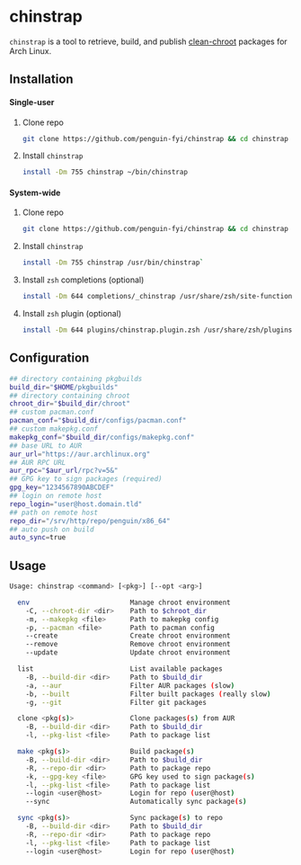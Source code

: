# chinstrap
`chinstrap` is a tool to retrieve, build, and publish [clean-chroot](https://wiki.archlinux.org/title/DeveloperWiki:Building_in_a_clean_chroot) packages for Arch Linux.

## Installation
#### Single-user
1. Clone repo
    ```bash
    git clone https://github.com/penguin-fyi/chinstrap && cd chinstrap
    ```
2. Install `chinstrap`
    ```bash
    install -Dm 755 chinstrap ~/bin/chinstrap
    ```

#### System-wide
1. Clone repo
    ```bash
    git clone https://github.com/penguin-fyi/chinstrap && cd chinstrap
    ```
2. Install `chinstrap`
    ```bash
    install -Dm 755 chinstrap /usr/bin/chinstrap`
    ```
3. Install `zsh` completions (optional)
    ```bash
    install -Dm 644 completions/_chinstrap /usr/share/zsh/site-functions/_chinstrap
    ```
4. Install `zsh` plugin (optional)
    ```bash
    install -Dm 644 plugins/chinstrap.plugin.zsh /usr/share/zsh/plugins/chinstrap/chinstrap.plugin.zsh
    ```

## Configuration
```bash
## directory containing pkgbuilds
build_dir="$HOME/pkgbuilds"
## directory containing chroot
chroot_dir="$build_dir/chroot"
## custom pacman.conf
pacman_conf="$build_dir/configs/pacman.conf"
## custom makepkg.conf
makepkg_conf="$build_dir/configs/makepkg.conf"
## base URL to AUR
aur_url="https://aur.archlinux.org"
## AUR RPC URL
aur_rpc="$aur_url/rpc?v=5&"
## GPG key to sign packages (required)
gpg_key="1234567890ABCDEF"
## login on remote host
repo_login="user@host.domain.tld"
## path on remote host
repo_dir="/srv/http/repo/penguin/x86_64"
## auto push on build
auto_sync=true
```

## Usage
```bash
Usage: chinstrap <command> [<pkg>] [--opt <arg>]

  env                         Manage chroot environment
    -C, --chroot-dir <dir>    Path to $chroot_dir
    -m, --makepkg <file>      Path to makepkg config
    -p, --pacman <file>       Path to pacman config
    --create                  Create chroot environment
    --remove                  Remove chroot environment
    --update                  Update chroot environment

  list                        List available packages
    -B, --build-dir <dir>     Path to $build_dir
    -a, --aur                 Filter AUR packages (slow)
    -b, --built               Filter built packages (really slow)
    -g, --git                 Filter git packages

  clone <pkg(s)>              Clone packages(s) from AUR
    -B, --build-dir <dir>     Path to $build_dir
    -l, --pkg-list <file>     Path to package list

  make <pkg(s)>               Build package(s)
    -B, --build-dir <dir>     Path to $build_dir
    -R, --repo-dir <dir>      Path to package repo
    -k, --gpg-key <file>      GPG key used to sign package(s)
    -l, --pkg-list <file>     Path to package list
    --login <user@host>       Login for repo (user@host)
    --sync                    Automatically sync package(s)

  sync <pkg(s)>               Sync package(s) to repo
    -B, --build-dir <dir>     Path to $build_dir
    -R, --repo-dir <dir>      Path to package repo
    -l, --pkg-list <file>     Path to package list
    --login <user@host>       Login for repo (user@host)

```

